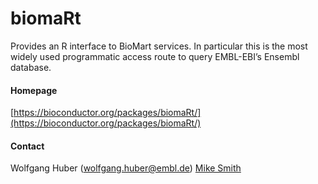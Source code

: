 # biomaRt
Provides an R interface to BioMart services. In particular this is the most widely used programmatic access route to query EMBL-EBI’s Ensembl database.
#### Homepage
[https://bioconductor.org/packages/biomaRt/](https://bioconductor.org/packages/biomaRt/)
#### Contact
Wolfgang Huber (wolfgang.huber@embl.de)
[Mike Smith](http://congo.embl.de/hd-hub/mike-smith/)
